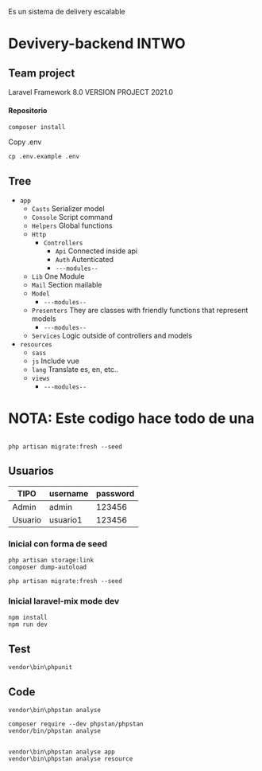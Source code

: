 Es un sistema de delivery escalable
# Devivery-backend INTWO

## Team project

Laravel Framework 8.0
VERSION PROJECT 2021.0

#### Repositorio
```shell
composer install
```

Copy .env
```shell
cp .env.example .env
```

## Tree

- `app`
  - `Casts` Serializer model
  - `Console` Script command
  - `Helpers` Global functions
  - `Http`
    - `Controllers`
      - `Api` Connected inside api
      - `Auth` Autenticated
      - `---modules--`
  - `Lib` One Module
  - `Mail` Section mailable
  - `Model`
      - `---modules--`
  - `Presenters` They are classes with friendly functions that represent models
      - `---modules--`
  - `Services` Logic outside of controllers and models
- `resources`
  - `sass`
  - `js` Include vue
  - `lang` Translate es, en, etc..
  - `views`
    - `---modules--`




# NOTA: Este codigo hace todo de una
```shell

php artisan migrate:fresh --seed

```
## Usuarios

| TIPO  | username  | password  |
|---|---|---|
| Admin  | admin  | 123456  |
| Usuario  | usuario1  | 123456 |



### Inicial con forma de seed
```shell
php artisan storage:link
composer dump-autoload

php artisan migrate:fresh --seed
```

### Inicial laravel-mix mode dev
```shell
npm install
npm run dev
```

## Test
```shell
vendor\bin\phpunit
```

## Code
```shell
vendor\bin\phpstan analyse

composer require --dev phpstan/phpstan
vendor/bin/phpstan analyse


vendor\bin\phpstan analyse app
vendor\bin\phpstan analyse resource
```